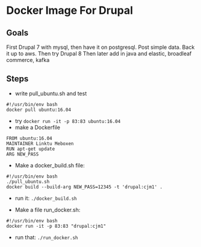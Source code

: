 Docker Image For Drupal
===============

Goals
---
First Drupal 7 with mysql, then have it on postgresql.  Post simple data. Back it up to aws.
Then try Drupal 8  Then later add in java and elastic, broadleaf commerce, kafka

Steps
---
- write pull_ubuntu.sh and test
```
#!/usr/bin/env bash
docker pull ubuntu:16.04
```

- try `docker run -it -p 83:83 ubuntu:16.04`
- make a Dockerfile
```
FROM ubuntu:16.04
MAINTAINER Linktu Meboxen
RUN apt-get update
ARG NEW_PASS
```
- Make a docker_build.sh file:
```
#!/usr/bin/env bash
./pull_ubuntu.sh
docker build --build-arg NEW_PASS=12345 -t 'drupal:cjm1' .
```
- run it: `./docker_build.sh`

- Make a file run_docker.sh:
```
#!/usr/bin/env bash
docker run -it -p 83:83 "drupal:cjm1"
```

- run that: `./run_docker.sh`
